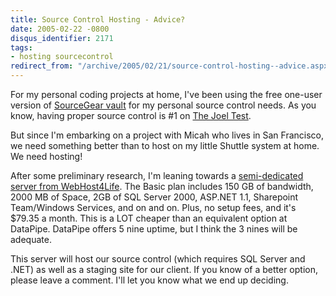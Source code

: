```yaml
---
title: Source Control Hosting - Advice?
date: 2005-02-22 -0800
disqus_identifier: 2171
tags:
- hosting sourcecontrol
redirect_from: "/archive/2005/02/21/source-control-hosting--advice.aspx/"
---
```


For my personal coding projects at home, I've been using the free one-user version of [SourceGear vault](http://www.sourcegear.com/vault/) for my personal source control needs. As you know, having proper source
control is #1 on [The Joel Test](http://www.joelonsoftware.com/articles/fog0000000043.html).

But since I'm embarking on a project with Micah who lives in San Francisco, we need something better than to host on my little Shuttle system at home. We need hosting!

After some preliminary research, I'm leaning towards a [semi-dedicated server from WebHost4Life](http://www.webhost4life.com/manageddedi.asp). The Basic plan includes 150 GB of bandwidth, 2000 MB of Space, 2GB of SQL Server 2000, ASP.NET 1.1, Sharepoint Team/Windows Services, and on and on. Plus, no setup fees, and it's $79.35 a month. This is a LOT cheaper than an equivalent option at DataPipe. DataPipe offers 5 nine uptime, but I think the 3 nines will be adequate.

This server will host our source control (which requires SQL Server and .NET) as well as a staging site for our client. If you know of a better option, please leave a comment. I'll let you know what we end up deciding.
